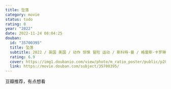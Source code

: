 ```yaml
---
title: 坠落
category: movie
status: todo
rating: 0
year: "2022"
date: 2022-11-24 08:04:25
douban:
  id: "35700395"
  title: 坠落
  subtitle: 2022 / 英国 美国 / 动作 惊悚 冒险 运动 / 斯科特·曼 / 格雷斯·卡罗琳·柯里 维吉尼亚·加德纳
  rating: 6.9
  cover: https://img1.doubanio.com/view/photo/m_ratio_poster/public/p2879233407.jpg
  link: https://movie.douban.com/subject/35700395/
---
```


豆瓣推荐，有点想看